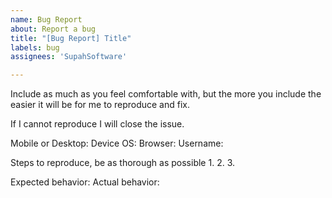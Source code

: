 ```yaml
---
name: Bug Report
about: Report a bug
title: "[Bug Report] Title"
labels: bug
assignees: 'SupahSoftware'

---
```


Include as much as you feel comfortable with, but the more you include the easier it will be for me to reproduce and fix.

If I cannot reproduce I will close the issue.


Mobile or Desktop: 
Device OS: 
Browser: 
Username: 

Steps to reproduce, be as thorough as possible
1. 
2.
3. 

Expected behavior:
Actual behavior: